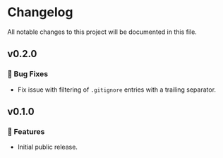 # Changelog

All notable changes to this project will be documented in this file.

## v0.2.0

### 🐞 Bug Fixes

- Fix issue with filtering of `.gitignore` entries with a trailing separator.

## v0.1.0

### 🚀 Features

- Initial public release.
